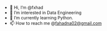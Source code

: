 - 👋 Hi, I’m @fxhad
- 👀 I’m interested in Data Engineering
- 🌱 I’m currently learning Python.
- 📫 How to reach me @fahadna02@gmail.com

<!---
fxhad/fxhad is a ✨ special ✨ repository because its `README.md` (this file) appears on your GitHub profile.
You can click the Preview link to take a look at your changes.
--->
